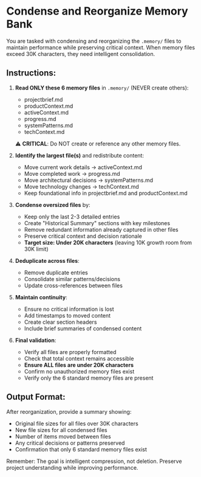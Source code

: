 # Condense and Reorganize Memory Bank

You are tasked with condensing and reorganizing the `.memory/` files to maintain performance while preserving critical context. When memory files exceed 30K characters, they need intelligent consolidation.

## Instructions:

1. **Read ONLY these 6 memory files** in `.memory/` (NEVER create others):
   - projectbrief.md
   - productContext.md
   - activeContext.md
   - progress.md
   - systemPatterns.md
   - techContext.md

   ⚠️ **CRITICAL**: Do NOT create or reference any other memory files.

2. **Identify the largest file(s)** and redistribute content:
   - Move current work details → activeContext.md
   - Move completed work → progress.md
   - Move architectural decisions → systemPatterns.md
   - Move technology changes → techContext.md
   - Keep foundational info in projectbrief.md and productContext.md

3. **Condense oversized files** by:
   - Keep only the last 2-3 detailed entries
   - Create "Historical Summary" sections with key milestones
   - Remove redundant information already captured in other files
   - Preserve critical context and decision rationale
   - **Target size: Under 20K characters** (leaving 10K growth room from 30K limit)

4. **Deduplicate across files**:
   - Remove duplicate entries
   - Consolidate similar patterns/decisions
   - Update cross-references between files

5. **Maintain continuity**:
   - Ensure no critical information is lost
   - Add timestamps to moved content
   - Create clear section headers
   - Include brief summaries of condensed content

6. **Final validation**:
   - Verify all files are properly formatted
   - Check that total context remains accessible
   - **Ensure ALL files are under 20K characters**
   - Confirm no unauthorized memory files exist
   - Verify only the 6 standard memory files are present

## Output Format:

After reorganization, provide a summary showing:
- Original file sizes for all files over 30K characters
- New file sizes for all condensed files
- Number of items moved between files
- Any critical decisions or patterns preserved
- Confirmation that only 6 standard memory files exist

Remember: The goal is intelligent compression, not deletion. Preserve project understanding while improving performance.
